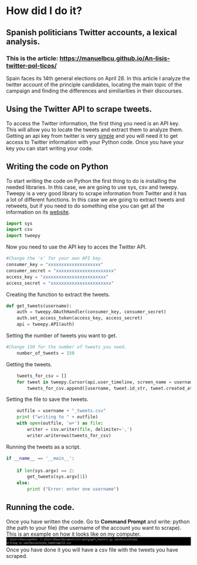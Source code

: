 # How did I do it?
## Spanish politicians Twitter accounts, a lexical analysis.
### This is the article: https://manuelbcu.github.io/An-lisis-twitter-pol-ticos/
Spain faces its 14th general elections on April 28. In this article I analyze the twitter account of the principle candidates, locating the main topic of the campaign and finding the differences and similiarities in their discourses.

## Using the Twitter API to scrape tweets.

To access the Twitter information, the first thing you need is an API key. This will allow you to locate the tweets and extract them to analyze them. Getting an api key from twitter is very [simple](https://developer.twitter.com/en/docs/basics/authentication/guides/access-tokens.html) and you will need it to get access to Twitter information with your Python code. Once you have your key you can start writing your code.

## Writing the code on Python
To start writing the code on Python the first thing to do is installing the needed libraries. In this case, we are going to use sys, csv and tweepy. Tweepy is a very good library to scrape information from Twitter and it has a lot of different functions. In this case we are going to extract tweets and retweets, but if you need to do something else you can get all the information on its [website](https://www.tweepy.org/).

```python
import sys
import csv
import tweepy
```
Now you need to use the API key to acces the Twitter API.
```python
#Change the 'x' for your own API key.
consumer_key = "xxxxxxxxxxxxxxxxxxxx"
consumer_secret = "xxxxxxxxxxxxxxxxxxxxxx"
access_key = "xxxxxxxxxxxxxxxxxxxxxxxx"
access_secret = "xxxxxxxxxxxxxxxxxxxxxxx"
```
Creating the function to extract the tweets.
```python
def get_tweets(username):
    auth = tweepy.OAuthHandler(consumer_key, consumer_secret)
    auth.set_access_token(access_key, access_secret)
    api = tweepy.API(auth)
```
Setting the number of tweets you want to get.
```python
#Change 150 for the number of tweets you need.
    number_of_tweets = 150
```
Getting the tweets.
```python
    tweets_for_csv = []
    for tweet in tweepy.Cursor(api.user_timeline, screen_name = username).items(number_of_tweets):
        tweets_for_csv.append([username, tweet.id_str, tweet.created_at, tweet.text.encode("utf-8")])
```
Setting the file to save the tweets.
```python
    outfile = username + "_tweets.csv"
    print ("writing to " + outfile)
    with open(outfile, 'w+') as file:
        writer = csv.writer(file, delimiter=',')
        writer.writerows(tweets_for_csv)
```
Running the tweets as a script.
```python
if __name__ == '__main__':

    if len(sys.argv) == 2:
        get_tweets(sys.argv[1])
    else:
        print ("Error: enter one username")
```
## Running the code.
Once you have written the code. Go to **Command Prompt** and write: python   (the path to your file)   (the username of the account you want to scrape).
This is an example on how it looks like on my computer.
![alt tex](https://raw.githubusercontent.com/ManuelBCU/An-lisis-twitter-pol-ticos/master/Capture.JPG)
Once you have done it you will have a csv file with the tweets you have scraped.
